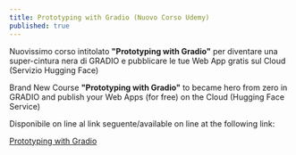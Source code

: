```yaml
---
title: Prototyping with Gradio (Nuovo Corso Udemy)
published: true
---
```

Nuovissimo corso intitolato **"Prototyping with Gradio"** per diventare una super-cintura nera di GRADIO e pubblicare le tue Web App gratis sul Cloud (Servizio Hugging Face)

Brand New Course **"Prototyping with Gradio"** to became hero from zero in GRADIO and publish your Web Apps (for free) on the Cloud (Hugging Face Service)

Disponibile on line al link seguente/available on line at the following link:

[Prototyping with Gradio](https://www.udemy.com/course/prototyping-with-gradio/?referralCode=F7A951C3B9324D8D9 "Prototyping with Gradio")

